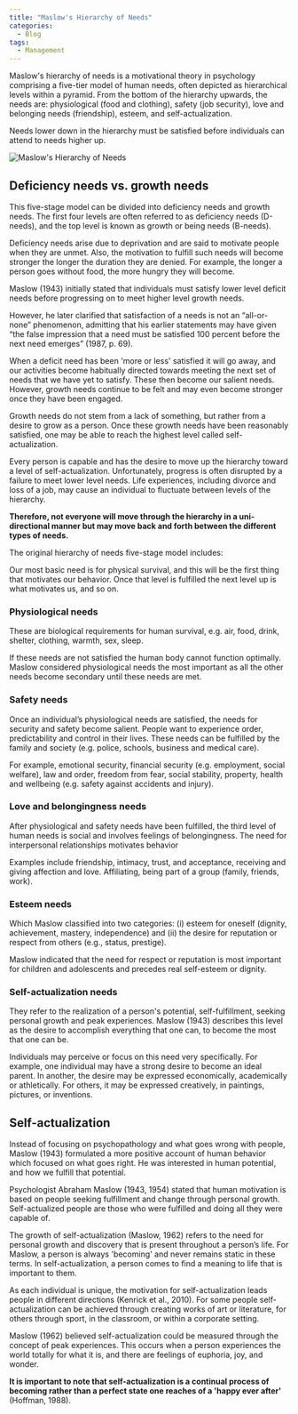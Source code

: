 ```yaml
---
title: "Maslow's Hierarchy of Needs"
categories:
  - Blog
tags:
  - Management
---
```


Maslow's hierarchy of needs is a motivational theory in psychology comprising a five-tier model of human needs, often depicted as hierarchical levels within a pyramid. From the bottom of the hierarchy upwards, the needs are: physiological (food and clothing), safety (job security), love and belonging needs (friendship), esteem, and self-actualization.

Needs lower down in the hierarchy must be satisfied before individuals can attend to needs higher up. 

 <img src="https://i.imgur.com/MTd3sGl.png" alt="Maslow's Hierarchy of Needs"> 
 
<h2>Deficiency needs vs. growth needs</h2>

This five-stage model can be divided into deficiency needs and growth needs. The first four levels are often referred to as deficiency needs (D-needs), and the top level is known as growth or being needs (B-needs).

Deficiency needs arise due to deprivation and are said to motivate people when they are unmet. Also, the motivation to fulfill such needs will become stronger the longer the duration they are denied. For example, the longer a person goes without food, the more hungry they will become.

Maslow (1943) initially stated that individuals must satisfy lower level deficit needs before progressing on to meet higher level growth needs.

However, he later clarified that satisfaction of a needs is not an “all-or-none” phenomenon, admitting that his earlier statements may have given “the false impression that a need must be satisfied 100 percent before the next need emerges” (1987, p. 69).

When a deficit need has been 'more or less' satisfied it will go away, and our activities become habitually directed towards meeting the next set of needs that we have yet to satisfy. These then become our salient needs. However, growth needs continue to be felt and may even become stronger once they have been engaged.

Growth needs do not stem from a lack of something, but rather from a desire to grow as a person. Once these growth needs have been reasonably satisfied, one may be able to reach the highest level called self-actualization.

Every person is capable and has the desire to move up the hierarchy toward a level of self-actualization. Unfortunately, progress is often disrupted by a failure to meet lower level needs. Life experiences, including divorce and loss of a job, may cause an individual to fluctuate between levels of the hierarchy.

<b>Therefore, not everyone will move through the hierarchy in a uni-directional manner but may move back and forth between the different types of needs.</b>

The original hierarchy of needs five-stage model includes:

Our most basic need is for physical survival, and this will be the first thing that motivates our behavior. Once that level is fulfilled the next level up is what motivates us, and so on.

<h3>Physiological needs</h3> 

These are biological requirements for human survival, e.g. air, food, drink, shelter, clothing, warmth, sex, sleep.

If these needs are not satisfied the human body cannot function optimally. Maslow considered physiological needs the most important as all the other needs become secondary until these needs are met.

<h3>Safety needs</h3> 

Once an individual’s physiological needs are satisfied, the needs for security and safety become salient. People want to experience order, predictability and control in their lives. These needs can be fulfilled by the family and society (e.g. police, schools, business and medical care).

For example, emotional security, financial security (e.g. employment, social welfare), law and order, freedom from fear, social stability, property, health and wellbeing (e.g. safety against accidents and injury).

<h3>Love and belongingness needs</h3>

After physiological and safety needs have been fulfilled, the third level of human needs is social and involves feelings of belongingness. The need for interpersonal relationships motivates behavior

Examples include friendship, intimacy, trust, and acceptance, receiving and giving affection and love. Affiliating, being part of a group (family, friends, work).

<h3>Esteem needs</h3>  

Which Maslow classified into two categories: (i) esteem for oneself (dignity, achievement, mastery, independence) and (ii) the desire for reputation or respect from others (e.g., status, prestige).

Maslow indicated that the need for respect or reputation is most important for children and adolescents and precedes real self-esteem or dignity.

<h3>Self-actualization needs</h3> 

They refer to the realization of a person's potential, self-fulfillment, seeking personal growth and peak experiences. Maslow (1943) describes this level as the desire to accomplish everything that one can, to become the most that one can be.

Individuals may perceive or focus on this need very specifically. For example, one individual may have a strong desire to become an ideal parent. In another, the desire may be expressed economically, academically or athletically. For others, it may be expressed creatively, in paintings, pictures, or inventions.

<h2>Self-actualization</h2> 

Instead of focusing on psychopathology and what goes wrong with people, Maslow (1943) formulated a more positive account of human behavior which focused on what goes right. He was interested in human potential, and how we fulfill that potential.

Psychologist Abraham Maslow (1943, 1954) stated that human motivation is based on people seeking fulfillment and change through personal growth. Self-actualized people are those who were fulfilled and doing all they were capable of.

The growth of self-actualization (Maslow, 1962) refers to the need for personal growth and discovery that is present throughout a person’s life. For Maslow, a person is always 'becoming' and never remains static in these terms. In self-actualization, a person comes to find a meaning to life that is important to them.

As each individual is unique, the motivation for self-actualization leads people in different directions (Kenrick et al., 2010). For some people self-actualization can be achieved through creating works of art or literature, for others through sport, in the classroom, or within a corporate setting.

Maslow (1962) believed self-actualization could be measured through the concept of peak experiences. This occurs when a person experiences the world totally for what it is, and there are feelings of euphoria, joy, and wonder.

<b>It is important to note that self-actualization is a continual process of becoming rather than a perfect state one reaches of a 'happy ever after' </b>(Hoffman, 1988).

